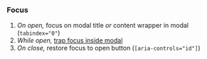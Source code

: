 ### Focus

1. _On open,_ focus on modal title _or_ content wrapper in modal (`tabindex="0"`)
2. _While open,_ [trap focus inside modal](https://www.w3.org/TR/2017/NOTE-wai-aria-practices-1.1-20171214/examples/dialog-modal/js/dialog.js)
3. _On close,_ restore focus to open button (`[aria-controls="id"]`)
